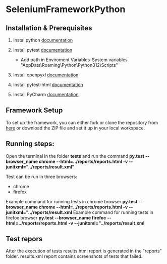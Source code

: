 # SeleniumFrameworkPython

## Installation & Prerequisites
1. Instal python [documentation](https://www.python.org/downloads/)
2. Install pytest [documentation](https://docs.pytest.org/en/7.1.x/getting-started.html)

   - Add path in Enviroment Variables-System variables "AppData\Roaming\Python\Python312\Scripts"
4. Install openpyxl [documentation](https://pypi.org/project/openpyxl/)
5. Install pytest-html [documentation](https://pypi.org/project/pytest-html/)
6. Install PyCharm [documentation](https://www.jetbrains.com/help/pycharm/installation-guide.html)
  
## Framework Setup
To set up the framework, you can either fork or clone the repository from [here](https://github.com/markogavrilovic032/SeleniumFrameworkPyhton.git) or download the ZIP file and set it up in your local workspace.

## Running steps:
Open the terminal in the folder **tests** and run the command **py.test --browser_name chrome --html=../reports/reports.html -v --junitxml="../reports/result.xml"**
   
Test can be run in three browsers:
  - chrome
  - firefox

Example command for running tests in chrome browser
**py.test --browser_name chrome --html=../reports/reports.html -v --junitxml="../reports/result.xml**
Example command for running tests in firefox browser
**py.test --browser_name firefoc --html=../reports/reports.html -v --junitxml="../reports/result.xml**

## Test repors
After the execution of tests results.html report is generated in the "reports" folder. 
results.xml report contains screenshots of tests that failed.
